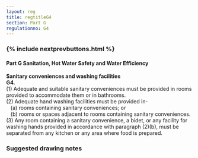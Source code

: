 ```yaml
---
layout: reg
title: regtitleG4
section: Part G
regulationno: G4
---
```


<div class="panel panel-primary">
  <div class="panel-heading">
    <h3 class="panel-title">
      {% include nextprevbuttons.html %}
        <h4>Part G Sanitation, Hot Water Safety and Water Efficiency</h4>
    </h3>
  </div>
  <div class="panel-body">
    <p>
        <strong>Sanitary conveniences and washing facilities</strong><br>
        <strong>G4.</strong><br>
            (1) Adequate and suitable sanitary conveniences must be provided in rooms provided to accommodate them or in bathrooms.<br>
            (2) Adequate hand washing facilities must be provided in-<br>
            &nbsp;&nbsp;&nbsp;(a) rooms containing sanitary conveniences; or<br>
            &nbsp;&nbsp;&nbsp;(b) rooms or spaces adjacent to rooms containing sanitary conveniences.<br>
            (3) Any room containing a sanitary convenience, a bidet, or any facility for washing hands provided in accordance with paragraph (2)(b), must be separated from any kitchen or any area where food is prepared.
    </p>
  </div>
</div>



### Suggested drawing notes
